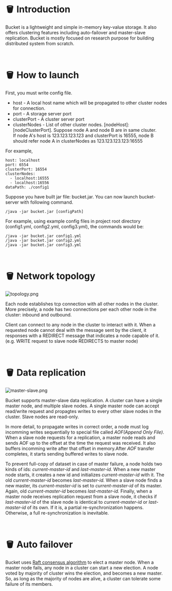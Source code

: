 # 🪣 Introduction

Bucket is a lightweight and simple in-memory key-value storage. It also offers clustering features including auto-failover and master-slave replication. Bucket is mostly focused on research purpose for building distributed system from scratch. 

<br/>  

# 🪣 How to launch

First, you must write config file.

- host - A local host name which will be propagated to other cluster nodes for connection.
- port - A storage server port
- clusterPort - A cluster server port
- clusterNodes - List of other cluster nodes. [nodeHost]:[nodeClusterPort]. Suppose node A and node B are in same clsuter.  
                 If node A's host is 123.123.123.123 and clusterPort is 16555, node B should refer node A in clusterNodes as 123.123.123.123:16555  
                 
For example,

```
host: localhost
port: 6554
clusterPort: 16554
clusterNodes:
  - localhost:16555
  - localhost:16556
dataPath: ./config1
```

Suppose you have built jar file: bucket.jar. You can now launch bucket-server with following command.

```/java -jar bucket.jar [configPath]```

For example, using example config files in project root directory (config1.yml, config2.yml, config3.yml), the commands would be:

```/java -jar bucket.jar config1.yml```  
```/java -jar bucket.jar config2.yml```  
```/java -jar bucket.jar config3.yml```


<br/>
  
# 🪣 Network topology

![topology.png](topology.png)

Each node establishes tcp connection with all other nodes in the cluster.  
More precisely, a node has two connections per each other node in the cluster: inbound and outbound.  

Client can connect to any node in the cluster to interact with it. When a requested node cannot deal with the message sent by the client, it responses with  a REDIRECT message that indicates a node capable of it.
(e.g. WRITE request to slave node REDIRECTS to master node)

<br/>

# 🪣 Data replication

![master-slave.png](master-slave.png)

Bucket supports master-slave data replication. A cluster can have a single master node, and multiple slave nodes. A single master node can accept read/write request and propagtes writes to every other slave nodes in the cluster. Slave nodes are read-only.  

In more detail, to propagate writes in correct order, a node must log incomming writes sequentially to special file called *AOF(Append Only File)*. When a slave node requests for a replication, a master node reads and sends AOF up to the offset at the time the request was received. It also buffers incomming write after that offset in memory.After *AOF*  transfer completes, it starts sending buffered writes to slave node.

To prevent full-copy of dataset in case of master failure, a node holds two kinds of ids: *current-master-id* and *last-master-id.* When a new master node starts, it creates a new id and initializes *current-master-id* with it. The old *current-master-id* becomes *last-master-id.* When a slave node finds a new master, its *current-master-id* is set to *current-master-id* of its master. Again, old *current-master-id* becomes *last-master-id.* Finally, when a master node receives replication request from a slave node, it checks if *last-master-id* of the slave node is identical to *current-master-id* or *last-master-id* of its own. If it is, a partial re-synchronization happens. Otherwise, a full re-synchronization is inevitable.

<br/>

# 🪣 Auto failover

Bucket uses [Raft consensus algorithm](https://en.wikipedia.org/wiki/Raft_(algorithm)) to elect a master node. 
When a master node fails, any node in a cluster can start a new election.
A node voted by majority of cluster wins the election, and becomes a new master.
So, as long as the majority of nodes are alive, a cluster can tolerate some failure of its members.

